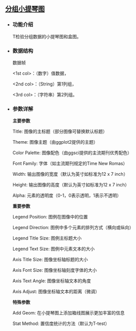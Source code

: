 ## [分组小提琴图](/basic/violin-group)

- ### 功能介绍

  T检验分组数据的小提琴图和盒图。

- ### 数据结构

  数据帧

  \<1st col\>：（数字）值数据，

  \<2nd col\>：（String）第1列组，

  \<3rd col\>：（字符串）第2列组。


- ### 参数详解

  **主要参数**

  Title: 图像的主标题（部分图像可替换默认标题）

  Theme: 图像主题（由ggplot2提供的主题）

  Color Palette: 图像配色（由ggsci提供的主流期刊优秀配色）

  Font Family: 字体（如主流期刊规定的Time New Romas）

  Width: 输出图像的宽度（默认为英寸如标准为12 x 7 inch）

  Height: 输出图像的高度（默认为英寸如标准为12 x 7 inch）

  Alpha: 元素的透明度（0-1，0表示透明，1表示不透明）

    **重要参数**
    
    Legend Position: 图例在图像中的位置
    
    Legend Direction: 图例中多个元素的排列方式（横向或纵向）
    
    Legend Title Size: 图例主标题大小
    
    Legend Text Size: 图例中元素文本的大小
    
    
    Axis Title Size: 图像坐标轴标题的大小
    
    Axis Font Size: 图像坐标轴刻度字体的大小
    
    Axis Text Angle: 图像坐标轴文本的角度
    
    Axis Adjust: 图像坐标轴文本的距离（微调）
    
    
    **特殊参数**
    
    Add Geom: 在小提琴图上添加箱线图展示更加丰富的信息
    
    Stat Method: 置信度统计的方法（默认为T-test）
    
    

